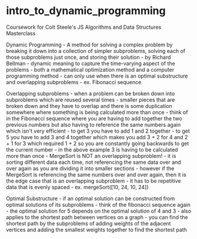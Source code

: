 # intro_to_dynamic_programming
Coursework for Colt Steele's JS Algorithms and Data Structures Masterclass

Dynamic Programming
    - A method for solving a complex problem by breaking it down into a collection of simpler subproblems, solving each of those subproblems just once, and storing their solution
    - by Richard Bellman
    - dynamic meaning to capture the time-varying aspect of the problems
    - both a mathematical optimization method and a computer programming method
    - can only use when there is an optimal substructure and overlapping subproblems
        - ex. Fibonacci sequence

Overlapping subproblems
    - when a problem can be broken down into subproblems which are reused several times
    - smaller pieces that are broken down and they have to overlap and there is some duplication somewhere where something is being calculated more than once
    - think of in the Fibonacci sequence where you are having to add together the two previous numbers but also having to reference the same numbers again which isn't very efficient 
        - to get 3 you have to add 1 and 2 together
        - to get 5 you have to add 3 and 4 together which makes you add 3 + 2 for 4 and 2 + 1 for 3 which required 1 + 2 so you are constantly going backwards to get the current number
        - in the above example 3 is having to be calculated more than once
    - MergeSort is NOT an overlapping subproblem!
        - it is sorting different data each time, not referencing the same data over and over again as you are dividing it into smaller sections
        - however if the MergeSort is referencing the same numbers over and over again, then it is the edge case that is an overlapping subproblem 
            - it has to be repetitive data that is evenly spaced
            - ex. mergeSort([10, 24, 10, 24])

Optimal Substructure
    - if an optimal solution can be constructed from optimal solutions of its subproblems
    - think of the fibonacci sequence again
	    - the optimal solution for 5 depends on the optimal solution of 4 and 3
    - also applies to the shortest path between vertices on a graph 
	    - you can find the shortest path by the subproblems of adding weights of the adjacent vertices and adding the smallest weights together to find the shortest path